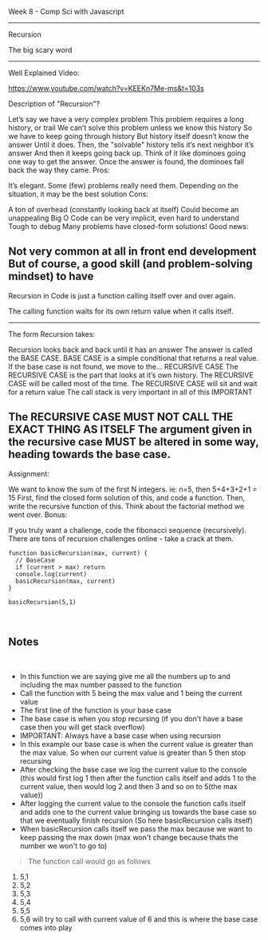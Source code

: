 Week 8 - Comp Sci with Javascript

------------------

Recursion

The big scary word

------------------

Well Explained Video:

https://www.youtube.com/watch?v=KEEKn7Me-ms&t=103s

Description of "Recursion"?

Let’s say we have a very complex problem
This problem requires a long history, or trail
We can’t solve this problem unless we know this history
So we have to keep going through history
But history itself doesn’t know the answer
Until it does.
Then, the "solvable" history tells it’s next neighbor it’s answer
And then it keeps going back up.
Think of it like dominoes going one way to get the answer.
Once the answer is found, the dominoes fall back the way they came.
Pros:

It’s elegant.
Some (few) problems really need them.
Depending on the situation, it may be the best solution
Cons:

A ton of overhead (constantly looking back at itself)
Could become an unappealing Big O
Code can be very implicit, even hard to understand
Tough to debug
Many problems have closed-form solutions!
Good news:

Not very common at all in front end development
But of course, a good skill (and problem-solving mindset) to have
-------------

Recursion in Code is just a function calling itself over and over again.

The calling function waits for its own return value when it calls itself.

-------------

The form Recursion takes:

Recursion looks back and back until it has an answer
The answer is called the BASE CASE.
BASE CASE is a simple conditional that returns a real value.
If the base case is not found, we move to the...
RECURSIVE CASE
The RECURSIVE CASE is the part that looks at it’s own history.
The RECURSIVE CASE will be called most of the time.
The RECURSIVE CASE will sit and wait for a return value
The call stack is very important in all of this
IMPORTANT

The RECURSIVE CASE MUST NOT CALL THE EXACT THING AS ITSELF
The argument given in the recursive case MUST be altered in some way, heading towards the base case.
-------------

Assignment:

We want to know the sum of the first N integers. ie: n=5, then 5+4+3+2+1 = 15
First, find the closed form solution of this, and code a function.
Then, write the recursive function of this.
Think about the factorial method we went over.
Bonus:

If you truly want a challenge, code the fibonacci sequence (recursively).
There are tons of recursion challenges online - take a crack at them.

```
function basicRecursion(max, current) {
  // BaseCase
  if (current > max) return
  console.log(current)
  basicRecursion(max, current)
}
​
basicRecursion(5,1)
```
​
## Notes
​
- In this function we are saying give me all the numbers up to and including the max number passed to the function
- Call the function with 5 being the max value and 1 being the current value
- The first line of the function is your base case
- The base case is when you stop recursing (if you don't have a base case then you will get stack overflow)
- IMPORTANT: Always have a base case when using recursion
- In this example our base case is when the current value is greater than the max value. So when our current value is greater than 5 then stop recursing
- After checking the base case we log the current value to the console (this would first log 1 then after the function calls itself and adds 1 to the current value, then would log 2 and then 3 and so on to 5(the max value))
- After logging the current value to the console the function calls itself and adds one to the current value bringing us towards the base case so that we eventually finish recursion (So here basicRecursion calls itself)
- When basicRecursion calls itself we pass the max because we want to keep passing the max down (max won't change because thats the number we won't to go to)
​
> The function call would go as follows
​
1. 5,1
2. 5,2
3. 5,3
4. 5,4
5. 5,5
6. 5,6 will try to call with current value of 6 and this is where the base case comes into play
